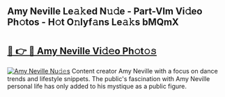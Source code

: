 ## Amy Neville Le𝚊𝚔ed N𝚞𝚍e - Part-VIm Vi𝚍eo Ph𝚘tos - H𝚘t O𝚗lyf𝚊ns Le𝚊𝚔s bMQmX

# <h2><a href="http://hf8kt04.feru.top/?c=Amy+Neville">🔗 👉 🔴 Amy Neville Vi𝚍𝚎o Ph𝚘t𝚘𝚜</a></h2>

[![Amy Neville Nu𝚍𝚎s](https://i.imgur.com/0TWrTi3.gif)](http://hf8kt04.feru.top/?c=Amy+Neville)
Content creator Amy Neville with a focus on dance trends and lifestyle snippets. The public's fascination with Amy Neville personal life has only added to his mystique as a public figure. 
